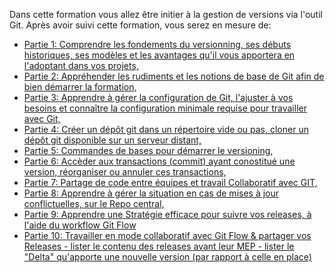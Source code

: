 Dans cette formation vous allez être initier à la gestion de versions via l'outil Git.
Après avoir suivi cette formation, vous serez en mesure de:

- [Partie 1: Comprendre les fondements du versionning, ses débuts historiques, 
  ses modèles et les avantages qu'il vous apportera en l'adoptant dans vos projets,](https://katacoda.com/devopsteam/courses/git/git_formation_part1)
- [Partie 2: Appréhender les rudiments et les notions de base de Git afin de bien
  démarrer la formation,](https://katacoda.com/devopsteam/courses/git/git_formation_part2)
- [Partie 3: Apprendre à gérer la configuration de Git, l'ajuster
  à vos besoins et connaître la configuration minimale requise pour travailler avec Git,](https://katacoda.com/devopsteam/courses/git/git_formation_part3)
- [Partie 4: Créer un dépôt git dans un répertoire vide ou pas, cloner un dépôt
  git disponible sur un serveur distant,](https://katacoda.com/devopsteam/courses/git/git_formation_part4)
- [Partie 5: Commandes de bases pour démarrer le versioning,](https://katacoda.com/devopsteam/courses/git/git_formation_part5)
- [Partie 6: Accèder aux transactions (commit)  ayant conostitué une version, réorganiser ou annuler ces transactions,](https://katacoda.com/devopsteam/courses/git/git_formation_part6)
- [Partie 7: Partage de code entre équipes et travail Collaboratif avec GIT,](https://katacoda.com/devopsteam/courses/git/git_formation_part7)
- [Partie 8: Apprendre à gérer la situation en cas de mises à jour conflictuelles, sur le Repo central,](https://katacoda.com/devopsteam/courses/git/git_formation_part8)
- [Partie 9: Apprendre une Stratégie efficace pour suivre vos releases, à l'aide du workflow Git Flow](https://katacoda.com/devopsteam/courses/git/git_formation_part9)
- [Partie 10: Travailler en mode collaboratif avec Git Flow & partager vos Releases - lister le contenu des releases avant leur MEP -
  lister le "Delta" qu'apporte une nouvelle version (par rapport à celle en place)](https://katacoda.com/devopsteam/courses/git/git_formation_part10)
